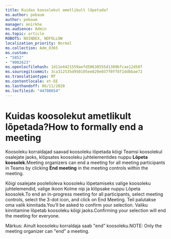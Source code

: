 ```yaml
---
title: Kuidas koosolekut ametlikult lõpetada?
ms.author: pebaum
author: pebaum
manager: mnirkhe
ms.audience: Admin
ms.topic: article
ROBOTS: NOINDEX, NOFOLLOW
localization_priority: Normal
ms.collection: Adm_O365
ms.custom:
- "5852"
- "9002623"
ms.openlocfilehash: 1d11e4421559aefd50638555d1309bfcae12d50f
ms.sourcegitcommit: 3ca312535d950105ee829e037f0ff8f1ddbbae72
ms.translationtype: MT
ms.contentlocale: et-EE
ms.lasthandoff: 06/11/2020
ms.locfileid: "44708654"
---
```

# <a name="how-to-formally-end-a-meeting"></a><span data-ttu-id="611ae-102">Kuidas koosolekut ametlikult lõpetada?</span><span class="sxs-lookup"><span data-stu-id="611ae-102">How to formally end a meeting</span></span>

<span data-ttu-id="611ae-103">Koosoleku korraldajad saavad koosoleku lõpetada kõigi Teamsi koosolekul osalejate jaoks, klõpsates koosoleku juhtelementides nuppu **Lõpeta koosolek.**</span><span class="sxs-lookup"><span data-stu-id="611ae-103">Meeting organizers can end a meeting for all meeting participants in Teams by clicking **End meeting** in the meeting controls within the meeting.</span></span>  

<span data-ttu-id="611ae-104">Kõigi osalejate poolelioleva koosoleku lõpetamiseks valige koosoleku juhtelemendid, valige ikoon Kolme nip ja klõpsake nuppu Lõpeta koosolek.</span><span class="sxs-lookup"><span data-stu-id="611ae-104">To end an in-progress meeting for all participants, select meeting controls, select the 3-dot icon, and click on End Meeting.</span></span> <span data-ttu-id="611ae-105">Teil palutakse oma valik kinnitada.</span><span class="sxs-lookup"><span data-stu-id="611ae-105">You’ll be asked to confirm your selection.</span></span> <span data-ttu-id="611ae-106">Valiku kinnitamine lõpetab koosoleku kõigi jaoks.</span><span class="sxs-lookup"><span data-stu-id="611ae-106">Confirming your selection will end the meeting for everyone.</span></span>

<span data-ttu-id="611ae-107">Märkus: Ainult koosoleku korraldaja saab "end" koosoleku.</span><span class="sxs-lookup"><span data-stu-id="611ae-107">NOTE: Only the meeting organizer can "end" a meeting.</span></span>